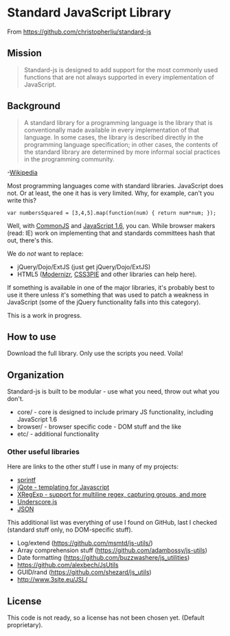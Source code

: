 # Standard JavaScript Library

From https://github.com/christopherliu/standard-js


## Mission

> Standard-js is designed to add support for the most commonly used functions that are not always supported in every implementation of JavaScript.

## Background

> A standard library for a programming language is the library that is conventionally made available in every implementation of that language. In some cases, the library is described directly in the programming language specification; in other cases, the contents of the standard library are determined by more informal social practices in the programming community.

-[Wikipedia](http://en.wikipedia.org/wiki/Standard_library)

Most programming languages come with standard libraries. JavaScript does not. Or at least, the one it has is very limited. Why, for example, can't you write this?

    var numbersSquared = [3,4,5].map(function(num) { return num*num; });

Well, with [CommonJS](http://www.commonjs.org/) and [JavaScript 1.6](http://en.wikipedia.org/wiki/JavaScript#Versions), you can. While browser makers (read: IE) work on implementing that and standards committees hash that out, there's this.

We do *not* want to replace:

 * jQuery/Dojo/ExtJS (just get jQuery/Dojo/ExtJS)
 * HTML5 ([Modernizr](http://modernizr.com/), [CSS3PIE](http://css3pie.com) and other libraries can help here).
 
If something is available in one of the major libraries, it's probably best to use it there unless it's something that was used to patch a weakness in JavaScript (some of the jQuery functionality falls into this category).

This is a work in progress.

## How to use

Download the full library. Only use the scripts you need. Voila!

## Organization

Standard-js is built to be modular - use what you need, throw out what you don't.

 * core/ - core is designed to include primary JS functionality, including JavaScript 1.6
 * browser/ - browser specific code - DOM stuff and the like
 * etc/ - additional functionality

### Other useful libraries

Here are links to the other stuff I use in many of my projects:

 * [sprintf](http://www.diveintojavascript.com/projects/javascript-sprintf)
 * [jQote - templating for Javascript](https://github.com/aefxx/jQote2)
 * [XRegExp - support for multiline regex, capturing groups, and more](http://xregexp.com/)
 * [Underscore.js](http://documentcloud.github.com/underscore/#isEqual)
 * [JSON](https://github.com/douglascrockford/JSON-js)

This additional list was everything of use I found on GitHub, last I checked (standard stuff only, no DOM-specific stuff).

 * Log/extend (https://github.com/msmtd/js-utils/)
 * Array comprehension stuff (https://github.com/adambossy/js-utils)
 * Date formatting (https://github.com/buzzwashere/js_utilities)
 * https://github.com/alexbech/JsUtils
 * GUID/rand (https://github.com/shezard/js_utils)
 * http://www.3site.eu/JSL/

## License

This code is not ready, so a license has not been chosen yet. (Default proprietary).
